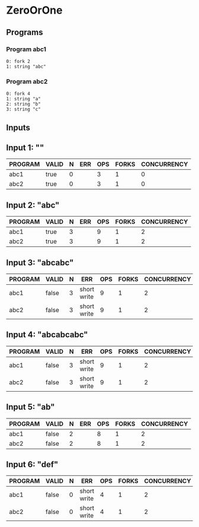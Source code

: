 # ZeroOrOne

## Programs

### Program abc1

```
0: fork 2
1: string "abc"
```

### Program abc2

```
0: fork 4
1: string "a"
2: string "b"
3: string "c"
```

## Inputs

## Input 1: ""

| PROGRAM | VALID | N |  ERR  | OPS | FORKS | CONCURRENCY |
|---------|-------|---|-------|-----|-------|-------------|
| abc1    | true  | 0 | <nil> |   3 |     1 |           0 |
| abc2    | true  | 0 | <nil> |   3 |     1 |           0 |

## Input 2: "abc"

| PROGRAM | VALID | N |  ERR  | OPS | FORKS | CONCURRENCY |
|---------|-------|---|-------|-----|-------|-------------|
| abc1    | true  | 3 | <nil> |   9 |     1 |           2 |
| abc2    | true  | 3 | <nil> |   9 |     1 |           2 |

## Input 3: "abcabc"

| PROGRAM | VALID | N |     ERR     | OPS | FORKS | CONCURRENCY |
|---------|-------|---|-------------|-----|-------|-------------|
| abc1    | false | 3 | short write |   9 |     1 |           2 |
| abc2    | false | 3 | short write |   9 |     1 |           2 |

## Input 4: "abcabcabc"

| PROGRAM | VALID | N |     ERR     | OPS | FORKS | CONCURRENCY |
|---------|-------|---|-------------|-----|-------|-------------|
| abc1    | false | 3 | short write |   9 |     1 |           2 |
| abc2    | false | 3 | short write |   9 |     1 |           2 |

## Input 5: "ab"

| PROGRAM | VALID | N |  ERR  | OPS | FORKS | CONCURRENCY |
|---------|-------|---|-------|-----|-------|-------------|
| abc1    | false | 2 | <nil> |   8 |     1 |           2 |
| abc2    | false | 2 | <nil> |   8 |     1 |           2 |

## Input 6: "def"

| PROGRAM | VALID | N |     ERR     | OPS | FORKS | CONCURRENCY |
|---------|-------|---|-------------|-----|-------|-------------|
| abc1    | false | 0 | short write |   4 |     1 |           2 |
| abc2    | false | 0 | short write |   4 |     1 |           2 |

